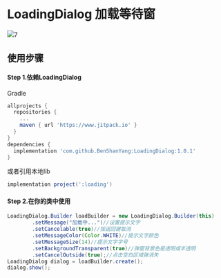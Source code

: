 # LoadingDialog 加载等待窗

[![](https://www.jitpack.io/v/BenShanYang/LoadingDialog.svg)](https://www.jitpack.io/#BenShanYang/LoadingDialog)7

## 使用步骤

#### Step 1.依赖LoadingDialog
Gradle
```groovy
allprojects {
  repositories {
    ...
    maven { url 'https://www.jitpack.io' }
  }
}
dependencies {
  implementation 'com.github.BenShanYang:LoadingDialog:1.0.1'
}
```
或者引用本地lib
```groovy
implementation project(':loading')
```

#### Step 2.在你的类中使用
```java
LoadingDialog.Builder loadBuilder = new LoadingDialog.Builder(this)
        .setMessage("加载中...")//设置提示文字
        .setCancelable(true)//按返回键取消
        .setMessageColor(Color.WHITE)//提示文字颜色
        .setMessageSize(14)//提示文字字号
        .setBackgroundTransparent(true)//弹窗背景色是透明或半透明
        .setCancelOutside(true);//点击空白区域弹消失
LoadingDialog dialog = loadBuilder.create();
dialog.show();
```
